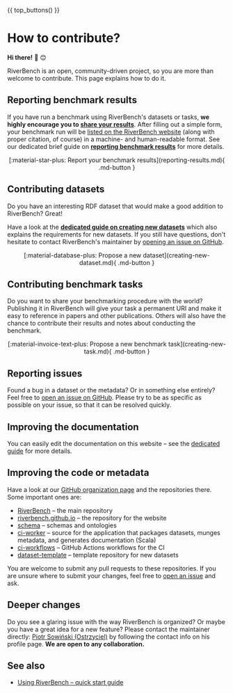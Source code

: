 {{ top_buttons() }}

# How to contribute?

**Hi there!** :wave: :blush:

RiverBench is an open, community-driven project, so you are more than welcome to contribute. This page explains how to do it.

## Reporting benchmark results

If you have run a benchmark using RiverBench's datasets or tasks, **we highly encourage you to [share your results](reporting-results.md)**. After filling out a simple form, your benchmark run will be [listed on the RiverBench website](../results/index.md) (along with proper citation, of course) in a machine- and human-readable format. See our dedicated brief guide on **[reporting benchmark results](reporting-results.md)** for more details.

<div style="text-align: center" markdown>[:material-star-plus: Report your benchmark results](reporting-results.md){ .md-button }</div>

## Contributing datasets

Do you have an interesting RDF dataset that would make a good addition to RiverBench? Great!

Have a look at the **[dedicated guide on creating new datasets](creating-new-dataset.md)** which also explains the requirements for new datasets. If you still have questions, don't hesitate to contact RiverBench's maintainer by [opening an issue on GitHub](https://github.com/RiverBench/RiverBench/issues/new/choose).

<div style="text-align: center" markdown>[:material-database-plus: Propose a new dataset](creating-new-dataset.md){ .md-button }</div>

## Contributing benchmark tasks

Do you want to share your benchmarking procedure with the world? Publishing it in RiverBench will give your task a permanent URI and make it easy to reference in papers and other publications. Others will also have the chance to contribute their results and notes about conducting the benchmark.

<div style="text-align: center" markdown>[:material-invoice-text-plus: Propose a new benchmark task](creating-new-task.md){ .md-button }</div>

## Reporting issues

Found a bug in a dataset or the metadata? Or in something else entirely? Feel free to [open an issue on GitHub](https://github.com/RiverBench/RiverBench/issues/new/choose). Please try to be as specific as possible on your issue, so that it can be resolved quickly.

## Improving the documentation

You can easily edit the documentation on this website – see the [dedicated guide](editing-docs.md) for more details.

## Improving the code or metadata

Have a look at our [GitHub organization page](https://github.com/RiverBench) and the repositories there. Some important ones are:

- [RiverBench](https://github.com/RiverBench/RiverBench) – the main repository
- [riverbench.github.io](https://github.com/RiverBench/riverbench.github.io) – the repository for the website
- [schema](https://github.com/RiverBench/schema) – schemas and ontologies
- [ci-worker](https://github.com/RiverBench/ci-worker) – source for the application that packages datasets, munges metadata, and generates documentation (Scala)
- [ci-workflows](https://github.com/RiverBench/ci-workflows) – GitHub Actions workflows for the CI
- [dataset-template](https://github.com/RiverBench/dataset-template) – template repository for new datasets

You are welcome to submit any pull requests to these repositories. If you are unsure where to submit your changes, feel free to [open an issue](https://github.com/RiverBench/RiverBench/issues/new/choose) and ask.

## Deeper changes

Do you see a glaring issue with the way RiverBench is organized? Or maybe you have a great idea for a new feature? Please contact the maintainer directly: [Piotr Sowiński (Ostrzyciel)](https://github.com/Ostrzyciel) by following the contact info on his profile page. **We are open to any collaboration.**

## See also

- [Using RiverBench – quick start guide](using.md)

